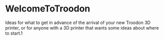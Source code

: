 # WelcomeToTroodon
Ideas for what to get in advance of the arrival of your new Troodon 3D printer, or for anyone with a 3D printer that wants some ideas about where to start.1
